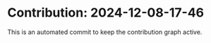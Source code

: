 # Contribution: 2024-12-08-17-46
This is an automated commit to keep the contribution graph active.
